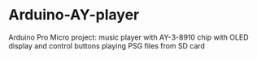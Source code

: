 # Arduino-AY-player
Arduino Pro Micro project: music player with AY-3-8910 chip with OLED display and control buttons playing PSG files from SD card

